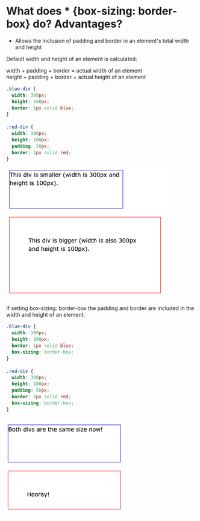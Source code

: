 # What does \* {box-sizing: border-box} do? Advantages?

- Allows the inclusion of padding and border in an element's total width and height

Default width and height of an element is calculated:

width + padding + border = actual width of an element
<br/>
height + padding + border = actual height of an element

```css
.blue-div {
  width: 300px;
  height: 100px;
  border: 1px solid blue;
}

.red-div {
  width: 300px;
  height: 100px;
  padding: 50px;
  border: 1px solid red;
}
```

![](../images/div.png)

If setting box-sizing: border-box the padding and border are included in the width and height of an element.

```css
.blue-div {
  width: 300px;
  height: 100px;
  border: 1px solid blue;
  box-sizing: border-box;
}

.red-div {
  width: 300px;
  height: 100px;
  padding: 50px;
  border: 1px solid red;
  box-sizing: border-box;
}
```

![](../images/div-2.png)
